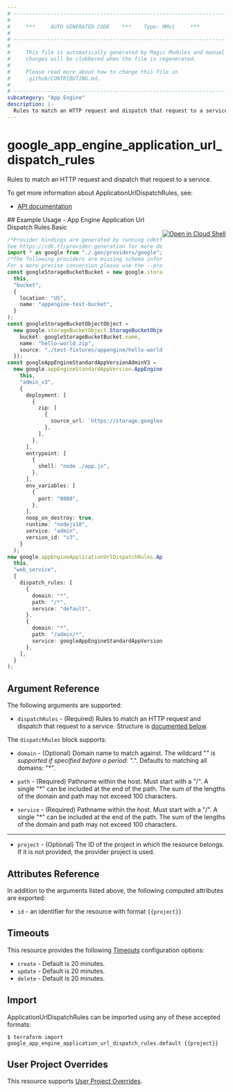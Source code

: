 ```yaml
---
# ----------------------------------------------------------------------------
#
#     ***     AUTO GENERATED CODE    ***    Type: MMv1     ***
#
# ----------------------------------------------------------------------------
#
#     This file is automatically generated by Magic Modules and manual
#     changes will be clobbered when the file is regenerated.
#
#     Please read more about how to change this file in
#     .github/CONTRIBUTING.md.
#
# ----------------------------------------------------------------------------
subcategory: "App Engine"
description: |-
  Rules to match an HTTP request and dispatch that request to a service.
---
```


# google\_app\_engine\_application\_url\_dispatch\_rules

Rules to match an HTTP request and dispatch that request to a service.

To get more information about ApplicationUrlDispatchRules, see:

* [API documentation](https://cloud.google.com/appengine/docs/admin-api/reference/rest/v1/apps#UrlDispatchRule)

<div class = "oics-button" style="float: right; margin: 0 0 -15px">
  <a href="https://console.cloud.google.com/cloudshell/open?cloudshell_git_repo=https%3A%2F%2Fgithub.com%2Fterraform-google-modules%2Fdocs-examples.git&cloudshell_working_dir=app_engine_application_url_dispatch_rules_basic&cloudshell_image=gcr.io%2Fgraphite-cloud-shell-images%2Fterraform%3Alatest&open_in_editor=main.tf&cloudshell_print=.%2Fmotd&cloudshell_tutorial=.%2Ftutorial.md" target="_blank">
    <img alt="Open in Cloud Shell" src="//gstatic.com/cloudssh/images/open-btn.svg" style="max-height: 44px; margin: 32px auto; max-width: 100%;">
  </a>
</div>
## Example Usage - App Engine Application Url Dispatch Rules Basic

```typescript
/*Provider bindings are generated by running cdktf get.
See https://cdk.tf/provider-generation for more details.*/
import * as google from "./.gen/providers/google";
/*The following providers are missing schema information and might need manual adjustments to synthesize correctly: google.
For a more precise conversion please use the --provider flag in convert.*/
const googleStorageBucketBucket = new google.storageBucket.StorageBucket(
  this,
  "bucket",
  {
    location: "US",
    name: "appengine-test-bucket",
  }
);
const googleStorageBucketObjectObject =
  new google.storageBucketObject.StorageBucketObject(this, "object", {
    bucket: googleStorageBucketBucket.name,
    name: "hello-world.zip",
    source: "./test-fixtures/appengine/hello-world.zip",
  });
const googleAppEngineStandardAppVersionAdminV3 =
  new google.appEngineStandardAppVersion.AppEngineStandardAppVersion(
    this,
    "admin_v3",
    {
      deployment: [
        {
          zip: [
            {
              source_url: `https://storage.googleapis.com/\${${googleStorageBucketBucket.name}}/\${${googleStorageBucketObjectObject.name}}`,
            },
          ],
        },
      ],
      entrypoint: [
        {
          shell: "node ./app.js",
        },
      ],
      env_variables: [
        {
          port: "8080",
        },
      ],
      noop_on_destroy: true,
      runtime: "nodejs10",
      service: "admin",
      version_id: "v3",
    }
  );
new google.appEngineApplicationUrlDispatchRules.AppEngineApplicationUrlDispatchRules(
  this,
  "web_service",
  {
    dispatch_rules: [
      {
        domain: "*",
        path: "/*",
        service: "default",
      },
      {
        domain: "*",
        path: "/admin/*",
        service: googleAppEngineStandardAppVersionAdminV3.service,
      },
    ],
  }
);

```

## Argument Reference

The following arguments are supported:

* `dispatchRules` -
  (Required)
  Rules to match an HTTP request and dispatch that request to a service.
  Structure is [documented below](#nested_dispatch_rules).

<a name="nested_dispatch_rules"></a>The `dispatchRules` block supports:

*   `domain` -
    (Optional)
    Domain name to match against. The wildcard "*" is supported if specified before a period: "*.".
    Defaults to matching all domains: "\*".

*   `path` -
    (Required)
    Pathname within the host. Must start with a "/". A single "\*" can be included at the end of the path.
    The sum of the lengths of the domain and path may not exceed 100 characters.

*   `service` -
    (Required)
    Pathname within the host. Must start with a "/". A single "\*" can be included at the end of the path.
    The sum of the lengths of the domain and path may not exceed 100 characters.

***

* `project` - (Optional) The ID of the project in which the resource belongs.
  If it is not provided, the provider project is used.

## Attributes Reference

In addition to the arguments listed above, the following computed attributes are exported:

* `id` - an identifier for the resource with format `{{project}}`

## Timeouts

This resource provides the following
[Timeouts](https://developer.hashicorp.com/terraform/plugin/sdkv2/resources/retries-and-customizable-timeouts) configuration options:

* `create` - Default is 20 minutes.
* `update` - Default is 20 minutes.
* `delete` - Default is 20 minutes.

## Import

ApplicationUrlDispatchRules can be imported using any of these accepted formats:

```console
$ terraform import google_app_engine_application_url_dispatch_rules.default {{project}}
```

## User Project Overrides

This resource supports [User Project Overrides](https://registry.terraform.io/providers/hashicorp/google/latest/docs/guides/provider_reference#user_project_override).
